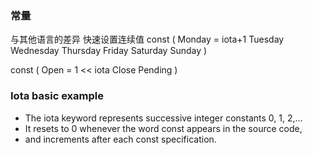 ### 常量
与其他语言的差异
快速设置连续值
const (
  Monday = iota+1
  Tuesday
  Wednesday
  Thursday
  Friday
  Saturday
  Sunday
)

const (
  Open = 1 << iota
  Close
  Pending
)
### Iota basic example
* The iota keyword represents successive integer constants 0, 1, 2,…
* It resets to 0 whenever the word const appears in the source code,
* and increments after each const specification.
